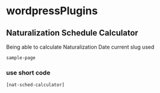 # wordpressPlugins
## Naturalization Schedule Calculator
Being able to calculate Naturalization Date
current slug used 
```
sample-page
```
### use short code
```
[nat-sched-calculator]
```